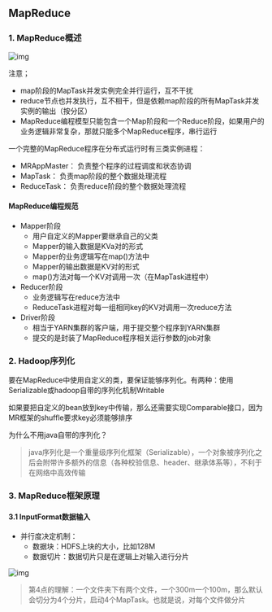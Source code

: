 ## MapReduce
### 1. MapReduce概述
![img](https://github.com/fancychuan/bigdata-learn/blob/master/hadoop/img/MapReduce核心编程思想.png?raw=true)

注意；
- map阶段的MapTask并发实例完全并行运行，互不干扰
- reduce节点也并发执行，互不相干，但是依赖map阶段的所有MapTask并发实例的输出（按分区）
- MapReduce编程模型只能包含一个Map阶段和一个Reduce阶段，如果用户的业务逻辑非常复杂，那就只能多个MapReduce程序，串行运行

一个完整的MapReduce程序在分布式运行时有三类实例进程：
- MRAppMaster： 负责整个程序的过程调度和状态协调
- MapTask： 负责map阶段的整个数据处理流程
- ReduceTask： 负责reduce阶段的整个数据处理流程

#### MapReduce编程规范
- Mapper阶段
    - 用户自定义的Mapper要继承自己的父类
    - Mapper的输入数据是KVa对的形式
    - Mapper的业务逻辑写在map()方法中
    - Mapper的输出数据是KV对的形式
    - map()方法对每一个KV对调用一次（在MapTask进程中）
- Reducer阶段
    - 业务逻辑写在reduce方法中
    - ReduceTask进程对每一组相同key的KV对调用一次reduce方法
- Driver阶段
    - 相当于YARN集群的客户端，用于提交整个程序到YARN集群
    - 提交的是封装了MapReduce程序相关运行参数的job对象

### 2. Hadoop序列化
要在MapReduce中使用自定义的类，要保证能够序列化。有两种：使用Serializable或hadoop自带的序列化机制Writable

如果要把自定义的bean放到key中传输，那么还需要实现Comparable接口，因为MR框架的shuffle要求key必须能够排序

为什么不用java自带的序列化？
> java序列化是一个重量级序列化框架（Serializable），一个对象被序列化之后会附带许多额外的信息（各种校验信息、header、继承体系等），不利于在网络中高效传输

### 3. MapReduce框架原理
#### 3.1 InputFormat数据输入
- 并行度决定机制：
    - 数据块：HDFS上块的大小，比如128M
    - 数据切片：数据切片只是在逻辑上对输入进行分片

![img](https://github.com/fancychuan/bigdata-learn/blob/master/hadoop/img/数据切片与MapTask并行度决定机制.png?raw=true)

> 第4点的理解：一个文件夹下有两个文件，一个300m一个100m，那么默认会切分为4个分片，启动4个MapTask。也就是说，对每个文件做分片


